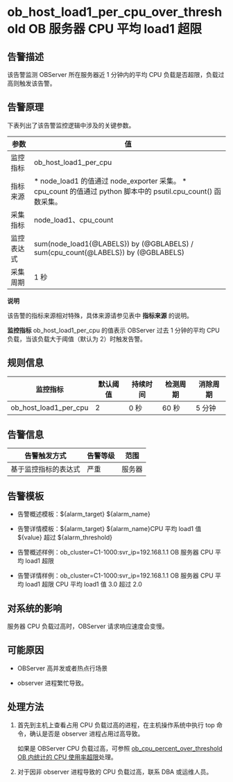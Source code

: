 ob_host_load1_per_cpu_over_threshold OB 服务器 CPU 平均 load1 超限 
================================================================================



**告警描述** 
-----------------------------

该告警监测 OBServer 所在服务器近 1 分钟内的平均 CPU 负载是否超限，负载过高则触发该告警。

告警原理 
-------------------------

下表列出了该告警监控逻辑中涉及的关键参数。


|  参数   |                                                                                         值                                                                                         |
|-------|-----------------------------------------------------------------------------------------------------------------------------------------------------------------------------------|
| 监控指标  | ob_host_load1_per_cpu                                                                                                                                                             |
| 指标来源  | * node_load1 的值通过 node_exporter 采集。   * cpu_count 的值通过 python 脚本中的 psutil.cpu_count() 函数采集。    |
| 采集指标  | node_load1、cpu_count                                                                                                                                                              |
| 监控表达式 | sum(node_load1{@LABELS}) by (@GBLABELS) / sum(cpu_count{@LABELS}) by (@GBLABELS)                                                                                                  |
| 采集周期  | 1 秒                                                                                                                                                                               |


**说明**



该告警的指标来源相对特殊，具体来源请参见表中 **指标来源** 的说明。

**监控指标** ob_host_load1_per_cpu 的值表示 OBServer 过去 1 分钟的平均 CPU 负载，当该负载大于阈值（默认为 2）时触发告警。

**规则信息** 
-----------------------------



|         监控指标          | 默认阈值 | 持续时间 | 检测周期 | 消除周期 |
|-----------------------|------|------|------|------|
| ob_host_load1_per_cpu | 2    | 0 秒  | 60 秒 | 5 分钟 |



**告警信息** 
-----------------------------



|   告警触发方式   | 告警等级 | 范围  |
|------------|------|-----|
| 基于监控指标的表达式 | 严重   | 服务器 |



**告警模板** 
-----------------------------

* 告警概述模板：${alarm_target} ${alarm_name}

  

* 告警详情模板：${alarm_target} ${alarm_name}CPU 平均 load1 值 ${value} 超过 ${alarm_threshold}

  

* 告警概述样例：ob_cluster=C1-1000:svr_ip=192.168.1.1 OB 服务器 CPU 平均 load1 超限

  

* 告警详情样例：ob_cluster=C1-1000:svr_ip=192.168.1.1 OB 服务器 CPU 平均 load1 超限 CPU 平均 load1 值 3.0 超过 2.0

  




**对系统的影响** 
-------------------------------

服务器 CPU 负载过高时，OBServer 请求响应速度会变慢。

**可能原因** 
-----------------------------

* OBServer 高并发或者热点行场景

  

* observer 进程繁忙导致。

  




**处理方法** 
-----------------------------

1. 首先到主机上查看占用 CPU 负载过高的进程，在主机操作系统中执行 top 命令，确认是否是 observer 进程占用过高导致。

   如果是 OBServer CPU 负载过高，可参照 [ob_cpu_percent_over_threshold OB 内统计的 CPU 使用率超限](../2.ob-alert/13.the-cpu-usage-of-the-ob_cpu_percent_over_threshold-observer-process-exceeds-the.md)处理。
   

2. 对于因非 observer 进程导致的 CPU 负载过高，联系 DBA 或运维人员。

   



